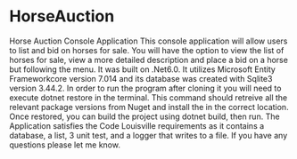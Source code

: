 # HorseAuction
Horse Auction Console Application
This console application will allow users to list and bid on horses for sale. You will have the option to view the list of horses for sale, view a more detailed description and place a bid on a horse but following the menu. It was built on .Net6.0. It utilizes Microsoft Entity Frameworkcore version 7.014 and its database was created with Sqlite3 version 3.44.2. In order to run the program after cloning it you will need to execute dotnet restore in the terminal. This command should retreive all the relevant package versions from Nuget and install the in the correct location.  Once restored, you can build the project using dotnet build, then run.
The Application satisfies the Code Louisville requirements as it contains a database, a list, 3 unit test, and a logger that writes to a file.
If you have any questions please let me know.
